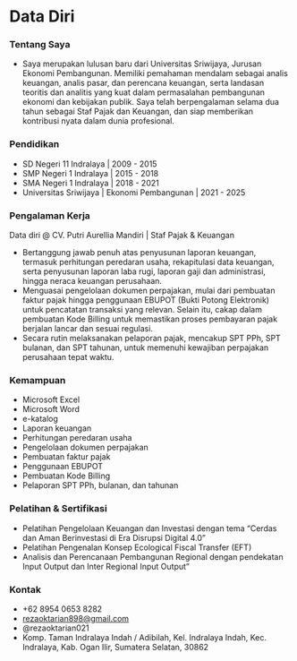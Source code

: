 # Data Diri

### Tentang Saya
- Saya merupakan lulusan baru dari Universitas Sriwijaya, Jurusan Ekonomi Pembangunan. Memiliki pemahaman mendalam sebagai analis keuangan, analis pasar, dan perencana keuangan, serta landasan teoritis dan analitis yang kuat dalam permasalahan pembangunan ekonomi dan kebijakan publik. Saya telah berpengalaman selama dua tahun sebagai Staf Pajak dan Keuangan, dan siap memberikan kontribusi nyata dalam dunia profesional.

### Pendidikan
- SD Negeri 11 Indralaya | 2009 - 2015
- SMP Negeri 1 Indralaya | 2015 - 2018
- SMA Negeri 1 Indralaya | 2018 - 2021
- Universitas Sriwijaya | Ekonomi Pembangunan | 2021 - 2025

### Pengalaman Kerja
Data diri @ CV. Putri Aurellia Mandiri | Staf Pajak & Keuangan
- Bertanggung jawab penuh atas penyusunan laporan keuangan, termasuk perhitungan peredaran usaha, rekapitulasi data keuangan, serta penyusunan laporan laba rugi, laporan gaji dan administrasi, hingga neraca keuangan perusahaan.
- Menguasai pengelolaan dokumen perpajakan, mulai dari pembuatan faktur pajak hingga penggunaan EBUPOT (Bukti Potong Elektronik) untuk pencatatan transaksi yang relevan. Selain itu, cakap dalam pembuatan Kode Billing untuk memastikan proses pembayaran pajak berjalan lancar dan sesuai regulasi.
- Secara rutin melaksanakan pelaporan pajak, mencakup SPT PPh, SPT bulanan, dan SPT tahunan, untuk memenuhi kewajiban perpajakan perusahaan tepat waktu. 

### Kemampuan
- Microsoft Excel
- Microsoft Word
- e-katalog
- Laporan keuangan
- Perhitungan peredaran usaha
- Pengelolaan dokumen perpajakan
- Pembuatan faktur pajak
- Penggunaan EBUPOT
- Pembuatan Kode Billing
- Pelaporan SPT PPh, bulanan, dan tahunan

### Pelatihan & Sertifikasi
- Pelatihan Pengelolaan Keuangan dan Investasi dengan tema “Cerdas dan Aman Berinvestasi di Era Disrupsi Digital 4.0”
- Pelatihan Pengenalan Konsep Ecological Fiscal Transfer (EFT)
- Analisis dan Perencanaan Pembangunan Regional dengan pendekatan Input Output dan Inter Regional Input Output”

### Kontak
- +62 8954 0653 8282
- rezaoktarian898@gmail.com
- @rezaoktarian021
- Komp. Taman Indralaya Indah / Adibilah, Kel. Indralaya Indah, Kec. Indralaya, Kab. Ogan Ilir, Sumatera Selatan, 30862
